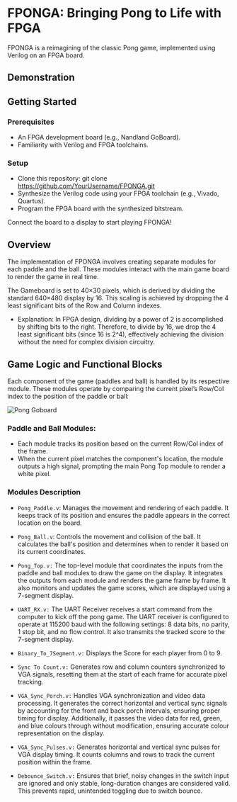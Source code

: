 # FPONGA: Bringing Pong to Life with FPGA

FPONGA is a reimagining of the classic Pong game, implemented using Verilog on an FPGA board.

## Demonstration


## Getting Started
### Prerequisites
- An FPGA development board (e.g., Nandland GoBoard).
- Familiarity with Verilog and FPGA toolchains.

### Setup
- Clone this repository: git clone https://github.com/YourUsername/FPONGA.git
- Synthesize the Verilog code using your FPGA toolchain (e.g., Vivado, Quartus).
- Program the FPGA board with the synthesized bitstream.

Connect the board to a display to start playing FPONGA!

## Overview 

The implementation of FPONGA involves creating separate modules for each paddle and the ball. These modules interact with the main game board to render the game in real time.

The Gameboard is set to 40×30 pixels, which is derived by dividing the standard 640×480 display by 16. This scaling is achieved by dropping the 4 least significant bits of the Row and Column indexes.
   - Explanation: In FPGA design, dividing by a power of 2 is accomplished by shifting bits to the right. Therefore, to divide by 16, we drop the 4 least significant bits (since 16 is 2^4), effectively achieving the division without the need for complex division circuitry.
  
## Game Logic and Functional Blocks
Each component of the game (paddles and ball) is handled by its respective module. These modules operate by comparing the current pixel’s Row/Col index to the position of the paddle or ball:

![Pong Goboard](https://github.com/user-attachments/assets/76245fd1-4a4f-4842-861e-e967426a1423)

### Paddle and Ball Modules:
- Each module tracks its position based on the current Row/Col index of the frame.
- When the current pixel matches the component's location, the module outputs a high signal, prompting the main Pong Top module to render a white pixel.

### Modules Description
- `Pong_Paddle.v`: Manages the movement and rendering of each paddle. It keeps track of its position and ensures the paddle appears in the correct location on the board.

- `Pong_Ball.v`: Controls the movement and collision of the ball. It calculates the ball's position and determines when to render it based on its current coordinates.

- `Pong_Top.v:` The top-level module that coordinates the inputs from the paddle and ball modules to draw the game on the display. It integrates the outputs from each module and renders the game frame by frame. It also monitors and updates the game scores, which are displayed using a 7-segment display.

- `UART_RX.v:` The UART Receiver receives a start command from the computer to kick off the pong game. The UART receiver is configured to operate at 115200 baud with the following settings: 8 data bits, no parity, 1 stop bit, and no flow control. It also transmits the tracked score to the 7-segment display.

- `Binary_To_7Segment.v:` Displays the Score for each player from 0 to 9.

- `Sync To Count.v:` Generates row and column counters synchronized to VGA signals, resetting them at the start of each frame for accurate pixel tracking.

- `VGA_Sync_Porch.v:` Handles VGA synchronization and video data processing. It generates the correct horizontal and vertical sync signals by accounting for the front and back porch intervals, ensuring proper timing for display. Additionally, it passes the video data for red, green, and blue colours through without modification, ensuring accurate colour representation on the display.

- `VGA_Sync_Pulses.v:` Generates horizontal and vertical sync pulses for VGA display timing. It counts columns and rows to track the current position within the frame.

- `Debounce_Switch.v:` Ensures that brief, noisy changes in the switch input are ignored and only stable, long-duration changes are considered valid. This prevents rapid, unintended toggling due to switch bounce.





